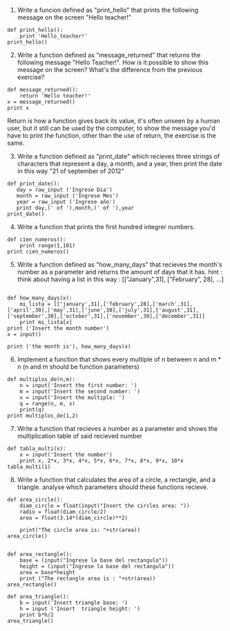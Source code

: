 1. Write a funcion defined as "print_hello" that prints the following message on the screen "Hello teacher!"

```
def print_hello():
	print 'Hello_teacher!'
print_hello()
```

2. Write a function defined as "message_returned" that returns the following message "Hello Teacher!". How is it possible to show this message on the screen? What's the difference from the previous exercise?

```
def message_returned():
	return 'Hello teacher!'
x = message_returned()
print x
 ```

Return is how a function gives back its value, it's often unseen by a human user, but it still can be used by the computer, to show the message you'd have to print the function, other than the use of return, the exercise is the same.


3. Write a function defined as "print_date" which recieves three strings of characters that represent a day, a month, and a year, then print the date in this way "21 of september of 2012"

 ```
def print_date():
	day = raw_input ('Ingrese Dia')
	month = raw_input ('Ingrese Mes')
	year = raw_input ('Ingrese año')
	print day,(' of '),month,(' of '),year
print_date()
 ```

4. Write a function that prints the first hundred integrer numbers.

```
def cien_numeros():
	print range(1,101)
print cien_numeros()
```

5. Write a function defined as "how_many_days" that recieves the month's number as a parameter and returns the amount of days that it has. hint : think about having a list in this way : [["January",31], [“February”, 28], ...]

```

def how_many_days(x):
	mi_lista = [['january',31],['february',28],['march',31],['april',30],['may',31],['june',30],['july',31],['august',31],['september',30],['october',31],['november',30],['december',31]]
	print mi_lista[x]
print ('Insert the month number')
x = input()

print ('the month is'), how_many_days(x)

```

6. Implement a function that shows every multiple of n between n and m * n (n and m should be function parameters)

```
def multiplos_de(n,m):
	n = input('Insert the first number: ')
	m = input('Insert the second number: ')
	x = input('Insert the multiple: ')
	q = range(n, m, x)
	print(q)
print multiplos_de(1,2)
```


7. Write a function that recieves a number as a parameter and shows the multiplication table of said recieved number

```
def tabla_multi(x):
	x = input('Insert the number')
	print x, 2*x, 3*x, 4*x, 5*x, 6*x, 7*x, 8*x, 9*x, 10*x
tabla_multi(1)
```

8. Write a function that calculates the area of a circle, a rectangle, and a triangle. analyse which parameters should these functions recieve.

```
def area_circle():
	diam_circle = float(input("Insert the circles area: "))
	radio = float(diam_circle/2)
	area = float(3.14*(diam_circle)**2)

	print("The circle area is: "+str(area))
area_circle()


def area_rectangle():
	base = (input("Ingrese la base del rectangulo"))
	height = (input("Ingrese la base del rectangulo"))
	area = base*height
	print ("The rectangle area is : "+str(area))
area_rectangle()

def area_triangle():
	b = input('Insert triangle base: ')
	h = input ('Insert  triangle height: ')
	print b*h/2
area_triangle()

```